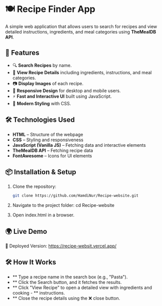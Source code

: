 # 🍽️ Recipe Finder App

A simple web application that allows users to search for recipes and view detailed instructions, ingredients, and meal categories using **TheMealDB API**.

## 🚀 Features

- 🔍 **Search Recipes** by name.
- 🥘 **View Recipe Details** including ingredients, instructions, and meal categories.
- 📷 **Display Images** of each recipe.
- 📱 **Responsive Design** for desktop and mobile users.
- ⚡ **Fast and Interactive UI** built using JavaScript.
- 🎨 **Modern Styling** with CSS.

## 🛠️ Technologies Used

- **HTML** – Structure of the webpage
- **CSS** – Styling and responsiveness
- **JavaScript (Vanilla JS)** – Fetching data and interactive elements
- **TheMealDB API** – Fetching recipe data
- **FontAwesome** – Icons for UI elements

## 📦 Installation & Setup

1. Clone the repository:
   ```bash
   git clone https://github.com/HamdiNur/Recipe-website.git

2. Navigate to the project folder:
cd Recipe-website

3. Open index.html in a browser.
## 🌍 Live Demo

🔗 Deployed Version: https://recipe-websit.vercel.app/

## 🛠️ How It Works
- ** Type a recipe name in the search box (e.g., "Pasta").
- ** Click the Search button, and it fetches the results.
- ** Click "View Recipe" to open a detailed view with ingredients and cooking - ** instructions.
- ** Close the recipe details using the ❌ close button.